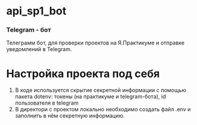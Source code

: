 # api_sp1_bot
### Telegram - бот
Телеграмм бот, для проверки проектов на Я.Практикуме и отправке уведомлений в Telegram.

# Настройка проекта под себя
1. В коде используется скрытие секретной информации с помощью пакета dotenv: токены (на практикуме и telegram-бота), id пользователя в telegram
2. В директори с проектом локально необходимо создать файл .env и  заполнить в нём секретную информацию.
